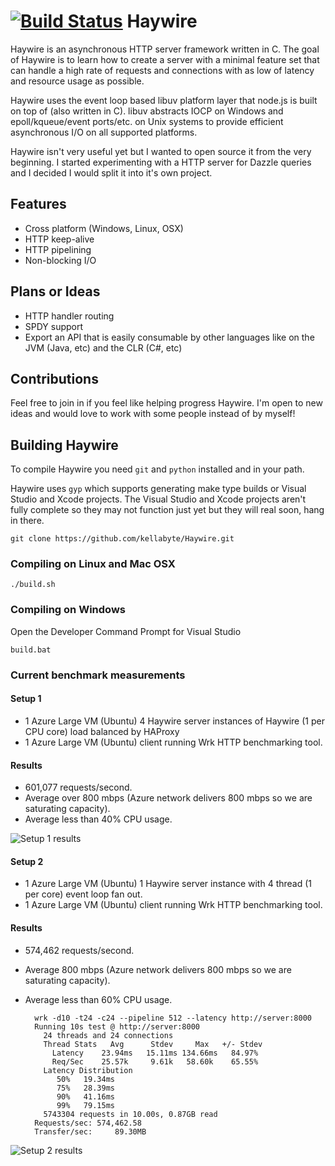 [![Build Status](https://travis-ci.org/kellabyte/Haywire.png?branch=master)](https://travis-ci.org/kellabyte/Haywire)
Haywire
=======
Haywire is an asynchronous HTTP server framework written in C. The goal of Haywire is to learn how to create a server with a minimal feature set that can handle a high rate of requests and connections with as low of latency and resource usage as possible.

Haywire uses the event loop based libuv platform layer that node.js is built on top of (also written in C). libuv abstracts IOCP on Windows and epoll/kqueue/event ports/etc. on Unix systems to provide efficient asynchronous I/O on all supported platforms.

Haywire isn't very useful yet but I wanted to open source it from the very beginning. I started experimenting with a HTTP server for Dazzle queries and I decided I would split it into it's own project.

## Features
- Cross platform (Windows, Linux, OSX)
- HTTP keep-alive
- HTTP pipelining
- Non-blocking I/O

## Plans or Ideas
- HTTP handler routing
- SPDY support
- Export an API that is easily consumable by other languages like on the JVM (Java, etc) and the CLR (C#, etc)

## Contributions
Feel free to join in if you feel like helping progress Haywire. I'm open to new ideas and would love to work with some people instead of by myself!

## Building Haywire
To compile Haywire you need `git` and `python` installed and in your path.

Haywire uses `gyp` which supports generating make type builds or Visual Studio and Xcode projects. The Visual Studio and Xcode projects aren't fully complete so they may not function just yet but they will real soon, hang in there.
    
    git clone https://github.com/kellabyte/Haywire.git

### Compiling on Linux and Mac OSX
    ./build.sh

### Compiling on Windows
Open the Developer Command Prompt for Visual Studio

    build.bat
    
### Current benchmark measurements
#### Setup 1
- 1 Azure Large VM (Ubuntu) 4 Haywire server instances of Haywire (1 per CPU core) load balanced by HAProxy
- 1 Azure Large VM (Ubuntu) client running Wrk HTTP benchmarking tool.

#### Results
- 601,077 requests/second.
- Average over 800 mbps (Azure network delivers 800 mbps so we are saturating capacity).
- Average less than 40% CPU usage.

![Setup 1 results](http://i.imgur.com/nfFXXpk.png)

#### Setup 2
- 1 Azure Large VM (Ubuntu) 1 Haywire server instance with 4 thread (1 per core) event loop fan out.
- 1 Azure Large VM (Ubuntu) client running Wrk HTTP benchmarking tool.

#### Results
- 574,462 requests/second.
- Average 800 mbps (Azure network delivers 800 mbps so we are saturating capacity).
- Average less than 60% CPU usage.

        wrk -d10 -t24 -c24 --pipeline 512 --latency http://server:8000
        Running 10s test @ http://server:8000
          24 threads and 24 connections
          Thread Stats   Avg      Stdev     Max   +/- Stdev
            Latency    23.94ms   15.11ms 134.66ms   84.97%
            Req/Sec    25.57k     9.61k   58.60k    65.55%
          Latency Distribution
             50%   19.34ms
             75%   28.39ms
             90%   41.16ms
             99%   79.15ms
          5743304 requests in 10.00s, 0.87GB read
        Requests/sec: 574,462.58
        Transfer/sec:     89.30MB

![Setup 2 results](http://i.imgur.com/nfaz2rB.png)
